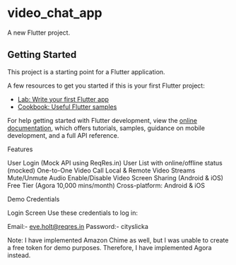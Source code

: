 # video_chat_app

A new Flutter project.

## Getting Started

This project is a starting point for a Flutter application.

A few resources to get you started if this is your first Flutter project:

- [Lab: Write your first Flutter app](https://docs.flutter.dev/get-started/codelab)
- [Cookbook: Useful Flutter samples](https://docs.flutter.dev/cookbook)

For help getting started with Flutter development, view the
[online documentation](https://docs.flutter.dev/), which offers tutorials,
samples, guidance on mobile development, and a full API reference.

Features

User Login (Mock API using ReqRes.in)
User List with online/offline status (mocked)
One-to-One Video Call
Local & Remote Video Streams
Mute/Unmute Audio
Enable/Disable Video
Screen Sharing (Android & iOS)
Free Tier (Agora 10,000 mins/month)
Cross-platform: Android & iOS


Demo Credentials

Login Screen
Use these credentials to log in:

Email:- eve.holt@reqres.in
Password:- cityslicka


Note: I have implemented Amazon Chime as well, but I was unable to create a free token for demo purposes. Therefore, I have implemented Agora instead.